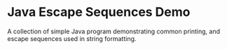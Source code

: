 # Java Escape Sequences Demo  

A collection of simple Java program demonstrating common printing, and escape sequences used in string formatting. 